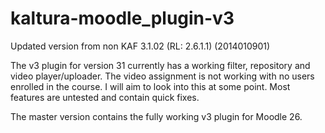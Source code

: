 # kaltura-moodle_plugin-v3
Updated version from non KAF 3.1.02 (RL: 2.6.1.1) (2014010901) 

The v3 plugin for version 31 currently has a working filter, repository and video player/uploader. The video assignment is not working with no users enrolled in the course. I will aim to look into this at some point. Most features are untested and contain quick fixes.

The master version contains the fully working v3 plugin for Moodle 26.
